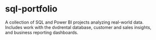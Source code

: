 # sql-portfolio
A collection of SQL and Power BI projects analyzing real-world data. Includes work with the dvdrental database, customer and sales insights, and business reporting dashboards.
